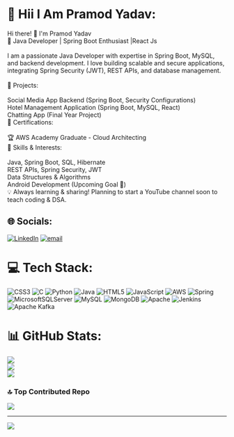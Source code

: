 # 💫 Hii I Am Pramod Yadav:
Hi there! 👋 I'm Pramod Yadav<br>🚀 Java Developer | Spring Boot Enthusiast |React Js<br><br>I am a passionate Java Developer with expertise in Spring Boot, MySQL, and backend development. I love building scalable and secure applications, integrating Spring Security (JWT), REST APIs, and database management.<br><br>🔹 Projects:<br><br>Social Media App Backend (Spring Boot, Security Configurations)<br>Hotel Management Application (Spring Boot, MySQL, React)<br>Chatting App (Final Year Project)<br>🔹 Certifications:<br><br>🏆 AWS Academy Graduate - Cloud Architecting<br>🔹 Skills & Interests:<br><br>Java, Spring Boot, SQL, Hibernate<br>REST APIs, Spring Security, JWT<br>Data Structures & Algorithms<br>Android Development (Upcoming Goal 🚀)<br>💡 Always learning & sharing! Planning to start a YouTube channel soon to teach coding & DSA.


## 🌐 Socials:
[![LinkedIn](https://img.shields.io/badge/LinkedIn-%230077B5.svg?logo=linkedin&logoColor=white)](https://linkedin.com/in/https://www.linkedin.com/in/pramodyadav49/) [![email](https://img.shields.io/badge/Email-D14836?logo=gmail&logoColor=white)](mailto:py0120205@gmail.com) 

# 💻 Tech Stack:
![CSS3](https://img.shields.io/badge/css3-%231572B6.svg?style=for-the-badge&logo=css3&logoColor=white) ![C](https://img.shields.io/badge/c-%2300599C.svg?style=for-the-badge&logo=c&logoColor=white) ![Python](https://img.shields.io/badge/python-3670A0?style=for-the-badge&logo=python&logoColor=ffdd54) ![Java](https://img.shields.io/badge/java-%23ED8B00.svg?style=for-the-badge&logo=openjdk&logoColor=white) ![HTML5](https://img.shields.io/badge/html5-%23E34F26.svg?style=for-the-badge&logo=html5&logoColor=white) ![JavaScript](https://img.shields.io/badge/javascript-%23323330.svg?style=for-the-badge&logo=javascript&logoColor=%23F7DF1E) ![AWS](https://img.shields.io/badge/AWS-%23FF9900.svg?style=for-the-badge&logo=amazon-aws&logoColor=white) ![Spring](https://img.shields.io/badge/spring-%236DB33F.svg?style=for-the-badge&logo=spring&logoColor=white) ![MicrosoftSQLServer](https://img.shields.io/badge/Microsoft%20SQL%20Server-CC2927?style=for-the-badge&logo=microsoft%20sql%20server&logoColor=white) ![MySQL](https://img.shields.io/badge/mysql-4479A1.svg?style=for-the-badge&logo=mysql&logoColor=white) ![MongoDB](https://img.shields.io/badge/MongoDB-%234ea94b.svg?style=for-the-badge&logo=mongodb&logoColor=white) ![Apache](https://img.shields.io/badge/apache-%23D42029.svg?style=for-the-badge&logo=apache&logoColor=white) ![Jenkins](https://img.shields.io/badge/jenkins-%232C5263.svg?style=for-the-badge&logo=jenkins&logoColor=white) ![Apache Kafka](https://img.shields.io/badge/Apache%20Kafka-000?style=for-the-badge&logo=apachekafka)
# 📊 GitHub Stats:
![](https://github-readme-stats.vercel.app/api?username=PramodYadav49&theme=dark&hide_border=false&include_all_commits=false&count_private=false)<br/>
![](https://github-readme-streak-stats.herokuapp.com/?user=PramodYadav49&theme=dark&hide_border=false)<br/>
![](https://github-readme-stats.vercel.app/api/top-langs/?username=PramodYadav49&theme=dark&hide_border=false&include_all_commits=false&count_private=false&layout=compact)

### 🔝 Top Contributed Repo
![](https://github-contributor-stats.vercel.app/api?username=PramodYadav49&limit=5&theme=dark&combine_all_yearly_contributions=true)

---
[![](https://visitcount.itsvg.in/api?id=PramodYadav49&icon=0&color=0)](https://visitcount.itsvg.in)

<!-- Proudly created with GPRM ( https://gprm.itsvg.in ) -->

